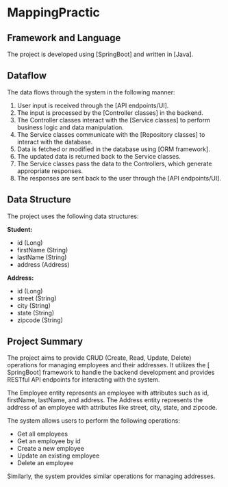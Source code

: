 # MappingPractic
## Framework and Language

The project is developed using [SpringBoot] and written in [Java].

## Dataflow

The data flows through the system in the following manner:

1. User input is received through the [API endpoints/UI].
2. The input is processed by the [Controller classes] in the backend.
3. The Controller classes interact with the [Service classes] to perform business logic and data manipulation.
4. The Service classes communicate with the [Repository classes] to interact with the database.
5. Data is fetched or modified in the database using [ORM framework].
6. The updated data is returned back to the Service classes.
7. The Service classes pass the data to the Controllers, which generate appropriate responses.
8. The responses are sent back to the user through the [API endpoints/UI].

## Data Structure

The project uses the following data structures:

**Student:**

- id (Long)
- firstName (String)
- lastName (String)
- address (Address)

**Address:**

- id (Long)
- street (String)
- city (String)
- state (String)
- zipcode (String)

## Project Summary

The project aims to provide CRUD (Create, Read, Update, Delete) operations for managing employees and their addresses. 
It utilizes the [ SpringBoot] framework to handle the backend development and provides RESTful API endpoints for interacting with the system.

The Employee entity represents an employee with attributes such as id, firstName, lastName, and address.
The Address entity represents the address of an employee with attributes like street, city, state, and zipcode.

The system allows users to perform the following operations:

- Get all employees
- Get an employee by id
- Create a new employee
- Update an existing employee
- Delete an employee

Similarly, the system provides similar operations for managing addresses.
